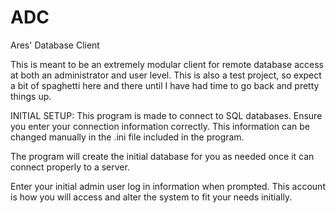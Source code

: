 # ADC
Ares' Database Client

This is meant to be an extremely modular client for remote database access at both an administrator and user level. 
This is also a test project, so expect a bit of spaghetti here and there until I have had time to go back and pretty things up.


INITIAL SETUP:
This program is made to connect to SQL databases. Ensure you enter your connection information correctly. This information can be changed manually in the .ini file included in the program.

The program will create the initial database for you as needed once it can connect properly to a server.

Enter your initial admin user log in information when prompted. This account is how you will access and alter the system to fit your needs initially.
